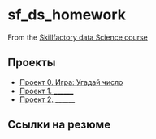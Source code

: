 # sf_ds_homework
From the [Skillfactory data Science course](https://skillfactory.ru/data-scientist)

## Проекты

* [Проект 0. Игра: Угадай число](https://github.com/kontroler38/sf_ds_homework/tree/main/project_0)
* [Проект 1. ______](____)
* [Проект 2. ______](____)

## Ссылки на резюме
